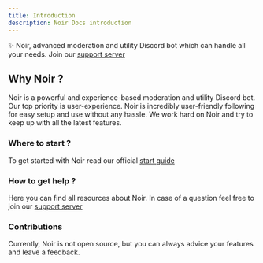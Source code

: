 ```yaml
---
title: Introduction
description: Noir Docs introduction
---
```


✨ Noir, advanced moderation and utility Discord bot which can handle all your needs. Join our [support server](https://discord.gg/n4ywtU3F3p)

## Why Noir ?

Noir is a powerful and experience-based moderation and utility Discord bot. Our top priority is user-experience. Noir is incredibly user-friendly following for easy setup and use without any hassle. We work hard on Noir and try to keep up with all the latest features.

### Where to start ?

To get started with Noir read our official [start guide](quick-start)

### How to get help ?

Here you can find all resources about Noir. In case of a question feel free to join our [support server](https://discord.gg/n4ywtU3F3p)

### Contributions

Currently, Noir is not open source, but you can always advice your features and leave a feedback.
